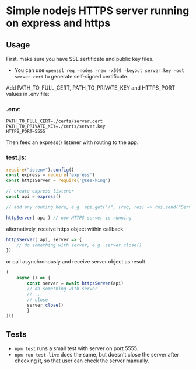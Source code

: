 # Simple nodejs HTTPS server running on express and https

## Usage

First, make sure you have SSL sertificate and public key files.
- You can use `openssl req -nodes -new -x509 -keyout server.key -out server.cert` to generate self-signed certificate.

Add PATH_TO_FULL_CERT, PATH_TO_PRIVATE_KEY and HTTPS_PORT values in .env file:
### .env:
```
PATH_TO_FULL_CERT=./certs/server.cert
PATH_TO_PRIVATE_KEY=./certs/server.key
HTTPS_PORT=5555
```

Then feed an express() listener with routing to the app.
### test.js:
```javascript
require("dotenv").config()
const express = require('express')
const httpsServer = require('@see-king')

// create express listener
const api = express()

// add any routing here, e.g. api.get("/", (req, res) => res.send("Server OK!")))

httpServer( api ) // now HTTPS server is running
```

alternatively, receive https object within callback
```javascript
httpsServer( api, server => {
    // do something with server, e.g. server.close()
})
```

or call asynchronously and receive server object as result
```javascript
(
    async () => {
        const server = await httpsServer(api)
        // do something with server
        // ... 
        // close
        server.close()
        }
)()

```

## Tests

- `npm test` runs a small test with server on port 5555.
- `npm run test-live` does the same, but doesn't close the server after checking it, so that user can check the server manually.
